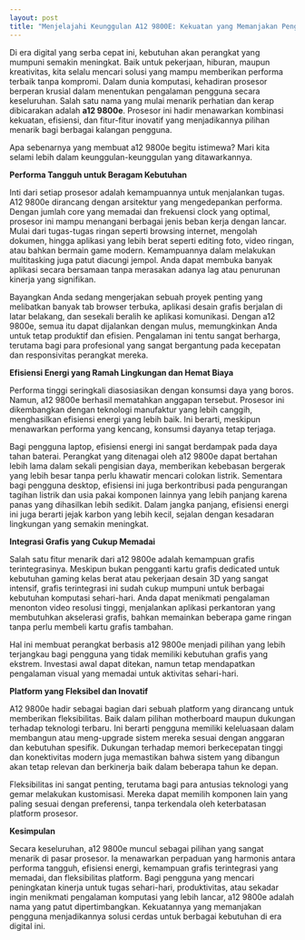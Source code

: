 ```yaml
---
layout: post
title: "Menjelajahi Keunggulan A12 9800E: Kekuatan yang Memanjakan Pengguna"
---
```


Di era digital yang serba cepat ini, kebutuhan akan perangkat yang mumpuni semakin meningkat. Baik untuk pekerjaan, hiburan, maupun kreativitas, kita selalu mencari solusi yang mampu memberikan performa terbaik tanpa kompromi. Dalam dunia komputasi, kehadiran prosesor berperan krusial dalam menentukan pengalaman pengguna secara keseluruhan. Salah satu nama yang mulai menarik perhatian dan kerap dibicarakan adalah **a12 9800e**. Prosesor ini hadir menawarkan kombinasi kekuatan, efisiensi, dan fitur-fitur inovatif yang menjadikannya pilihan menarik bagi berbagai kalangan pengguna.

Apa sebenarnya yang membuat a12 9800e begitu istimewa? Mari kita selami lebih dalam keunggulan-keunggulan yang ditawarkannya.

**Performa Tangguh untuk Beragam Kebutuhan**

Inti dari setiap prosesor adalah kemampuannya untuk menjalankan tugas. A12 9800e dirancang dengan arsitektur yang mengedepankan performa. Dengan jumlah core yang memadai dan frekuensi clock yang optimal, prosesor ini mampu menangani berbagai jenis beban kerja dengan lancar. Mulai dari tugas-tugas ringan seperti browsing internet, mengolah dokumen, hingga aplikasi yang lebih berat seperti editing foto, video ringan, atau bahkan bermain game modern. Kemampuannya dalam melakukan multitasking juga patut diacungi jempol. Anda dapat membuka banyak aplikasi secara bersamaan tanpa merasakan adanya lag atau penurunan kinerja yang signifikan.

Bayangkan Anda sedang mengerjakan sebuah proyek penting yang melibatkan banyak tab browser terbuka, aplikasi desain grafis berjalan di latar belakang, dan sesekali beralih ke aplikasi komunikasi. Dengan a12 9800e, semua itu dapat dijalankan dengan mulus, memungkinkan Anda untuk tetap produktif dan efisien. Pengalaman ini tentu sangat berharga, terutama bagi para profesional yang sangat bergantung pada kecepatan dan responsivitas perangkat mereka.

**Efisiensi Energi yang Ramah Lingkungan dan Hemat Biaya**

Performa tinggi seringkali diasosiasikan dengan konsumsi daya yang boros. Namun, a12 9800e berhasil mematahkan anggapan tersebut. Prosesor ini dikembangkan dengan teknologi manufaktur yang lebih canggih, menghasilkan efisiensi energi yang lebih baik. Ini berarti, meskipun menawarkan performa yang kencang, konsumsi dayanya tetap terjaga.

Bagi pengguna laptop, efisiensi energi ini sangat berdampak pada daya tahan baterai. Perangkat yang ditenagai oleh a12 9800e dapat bertahan lebih lama dalam sekali pengisian daya, memberikan kebebasan bergerak yang lebih besar tanpa perlu khawatir mencari colokan listrik. Sementara bagi pengguna desktop, efisiensi ini juga berkontribusi pada pengurangan tagihan listrik dan usia pakai komponen lainnya yang lebih panjang karena panas yang dihasilkan lebih sedikit. Dalam jangka panjang, efisiensi energi ini juga berarti jejak karbon yang lebih kecil, sejalan dengan kesadaran lingkungan yang semakin meningkat.

**Integrasi Grafis yang Cukup Memadai**

Salah satu fitur menarik dari a12 9800e adalah kemampuan grafis terintegrasinya. Meskipun bukan pengganti kartu grafis dedicated untuk kebutuhan gaming kelas berat atau pekerjaan desain 3D yang sangat intensif, grafis terintegrasi ini sudah cukup mumpuni untuk berbagai kebutuhan komputasi sehari-hari. Anda dapat menikmati pengalaman menonton video resolusi tinggi, menjalankan aplikasi perkantoran yang membutuhkan akselerasi grafis, bahkan memainkan beberapa game ringan tanpa perlu membeli kartu grafis tambahan.

Hal ini membuat perangkat berbasis a12 9800e menjadi pilihan yang lebih terjangkau bagi pengguna yang tidak memiliki kebutuhan grafis yang ekstrem. Investasi awal dapat ditekan, namun tetap mendapatkan pengalaman visual yang memadai untuk aktivitas sehari-hari.

**Platform yang Fleksibel dan Inovatif**

A12 9800e hadir sebagai bagian dari sebuah platform yang dirancang untuk memberikan fleksibilitas. Baik dalam pilihan motherboard maupun dukungan terhadap teknologi terbaru. Ini berarti pengguna memiliki keleluasaan dalam membangun atau meng-upgrade sistem mereka sesuai dengan anggaran dan kebutuhan spesifik. Dukungan terhadap memori berkecepatan tinggi dan konektivitas modern juga memastikan bahwa sistem yang dibangun akan tetap relevan dan berkinerja baik dalam beberapa tahun ke depan.

Fleksibilitas ini sangat penting, terutama bagi para antusias teknologi yang gemar melakukan kustomisasi. Mereka dapat memilih komponen lain yang paling sesuai dengan preferensi, tanpa terkendala oleh keterbatasan platform prosesor.

**Kesimpulan**

Secara keseluruhan, a12 9800e muncul sebagai pilihan yang sangat menarik di pasar prosesor. Ia menawarkan perpaduan yang harmonis antara performa tangguh, efisiensi energi, kemampuan grafis terintegrasi yang memadai, dan fleksibilitas platform. Bagi pengguna yang mencari peningkatan kinerja untuk tugas sehari-hari, produktivitas, atau sekadar ingin menikmati pengalaman komputasi yang lebih lancar, a12 9800e adalah nama yang patut dipertimbangkan. Kekuatannya yang memanjakan pengguna menjadikannya solusi cerdas untuk berbagai kebutuhan di era digital ini.
